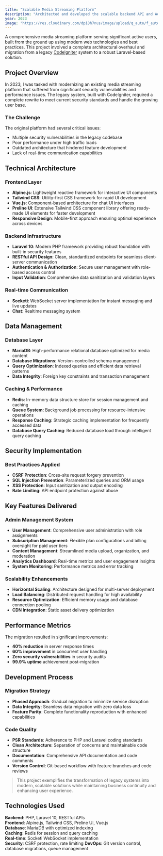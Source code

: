 ```yaml
---
title: "Scalable Media Streaming Platform"
description: "Architected and developed the scalable backend API and Admin UI for a high-traffic media streaming service."
year: 2023
image: "https://res.cloudinary.com/dpi8h7nus/image/upload/q_auto/f_auto/v1754125656/scalable-media-streaming-platform.png"
---
```


A comprehensive media streaming platform serving significant active users, built from the ground up using modern web technologies and best practices. This project involved a complete architectural overhaul and migration from a legacy [CodeIgniter](https://www.codeigniter.com) system to a robust Laravel-based solution.

## Project Overview

In 2023, I was tasked with modernizing an existing media streaming platform that suffered from significant security vulnerabilities and performance issues. The legacy system, built with CodeIgniter, required a complete rewrite to meet current security standards and handle the growing user base.

### The Challenge

The original platform had several critical issues:
- Multiple security vulnerabilities in the legacy codebase
- Poor performance under high traffic loads
- Outdated architecture that hindered feature development
- Lack of real-time communication capabilities

## Technical Architecture

### Frontend Layer
- **Alpine.js**: Lightweight reactive framework for interactive UI components
- **Tailwind CSS**: Utility-first CSS framework for rapid UI development
- **Vue.js**: Component-based architecture for chat UI interfaces
- **Preline UI**: Extensive Tailwind CSS component library offering ready-made UI elements for faster development
- **Responsive Design**: Mobile-first approach ensuring optimal experience across devices

### Backend Infrastructure
- **Laravel 10**: Modern PHP framework providing robust foundation with built-in security features
- **RESTful API Design**: Clean, standardized endpoints for seamless client-server communication
- **Authentication & Authorization**: Secure user management with role-based access control
- **Input Validation**: Comprehensive data sanitization and validation layers

### Real-time Communication
- **Socketi**: WebSocket server implementation for instant messaging and live updates
- **Chat**: Realtime messaging system

## Data Management

### Database Layer
- **MariaDB**: High-performance relational database optimized for media content
- **Database Migrations**: Version-controlled schema management
- **Query Optimization**: Indexed queries and efficient data retrieval patterns
- **Data Integrity**: Foreign key constraints and transaction management

### Caching & Performance
- **Redis**: In-memory data structure store for session management and caching
- **Queue System**: Background job processing for resource-intensive operations
- **Response Caching**: Strategic caching implementation for frequently accessed data
- **Database Query Caching**: Reduced database load through intelligent query caching

## Security Implementation

### Best Practices Applied
- **CSRF Protection**: Cross-site request forgery prevention
- **SQL Injection Prevention**: Parameterized queries and ORM usage
- **XSS Protection**: Input sanitization and output encoding
- **Rate Limiting**: API endpoint protection against abuse

## Key Features Delivered

### Admin Management System
- **User Management**: Comprehensive user administration with role assignments
- **Subscription Management**: Flexible plan configurations and billing oversight for paid user tiers
- **Content Management**: Streamlined media upload, organization, and moderation
- **Analytics Dashboard**: Real-time metrics and user engagement insights
- **System Monitoring**: Performance metrics and error tracking

### Scalability Enhancements
- **Horizontal Scaling**: Architecture designed for multi-server deployment
- **Load Balancing**: Distributed request handling for high availability
- **Resource Optimization**: Efficient memory usage and database connection pooling
- **CDN Integration**: Static asset delivery optimization

## Performance Metrics

The migration resulted in significant improvements:
- **40% reduction** in server response times
- **60% improvement** in concurrent user handling
- **Zero security vulnerabilities** in security audits
- **99.9% uptime** achievement post-migration

## Development Process

### Migration Strategy
- **Phased Approach**: Gradual migration to minimize service disruption
- **Data Integrity**: Seamless data migration with zero data loss
- **Feature Parity**: Complete functionality reproduction with enhanced capabilities

### Code Quality
- **PSR Standards**: Adherence to PHP and Laravel coding standards
- **Clean Architecture**: Separation of concerns and maintainable code structure
- **Documentation**: Comprehensive API documentation and code comments
- **Version Control**: Git-based workflow with feature branches and code reviews

> This project exemplifies the transformation of legacy systems into modern, scalable solutions while maintaining business continuity and enhancing user experience.

## Technologies Used

**Backend**: PHP, Laravel 10, RESTful APIs  
**Frontend**: Alpine.js, Tailwind CSS, Preline UI, Vue.js  
**Database**: MariaDB with optimized indexing  
**Caching**: Redis for session and query caching  
**Real-time**: Socketi WebSocket implementation  
**Security**: CSRF protection, rate limiting
**DevOps**: Git version control, database migrations, queue management
